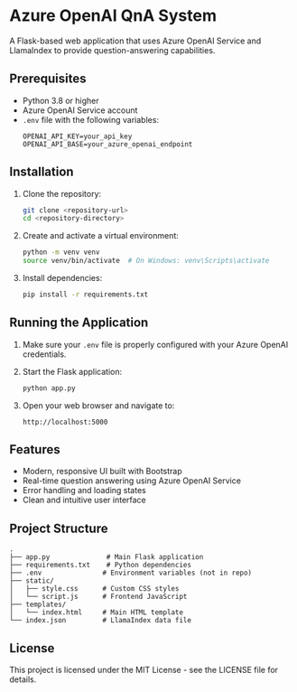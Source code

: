 # Azure OpenAI QnA System

A Flask-based web application that uses Azure OpenAI Service and LlamaIndex to provide question-answering capabilities.

## Prerequisites

- Python 3.8 or higher
- Azure OpenAI Service account
- `.env` file with the following variables:
  ```
  OPENAI_API_KEY=your_api_key
  OPENAI_API_BASE=your_azure_openai_endpoint
  ```

## Installation

1. Clone the repository:
   ```bash
   git clone <repository-url>
   cd <repository-directory>
   ```

2. Create and activate a virtual environment:
   ```bash
   python -m venv venv
   source venv/bin/activate  # On Windows: venv\Scripts\activate
   ```

3. Install dependencies:
   ```bash
   pip install -r requirements.txt
   ```

## Running the Application

1. Make sure your `.env` file is properly configured with your Azure OpenAI credentials.

2. Start the Flask application:
   ```bash
   python app.py
   ```

3. Open your web browser and navigate to:
   ```
   http://localhost:5000
   ```

## Features

- Modern, responsive UI built with Bootstrap
- Real-time question answering using Azure OpenAI Service
- Error handling and loading states
- Clean and intuitive user interface

## Project Structure

```
.
├── app.py              # Main Flask application
├── requirements.txt    # Python dependencies
├── .env               # Environment variables (not in repo)
├── static/
│   ├── style.css      # Custom CSS styles
│   └── script.js      # Frontend JavaScript
├── templates/
│   └── index.html     # Main HTML template
└── index.json         # LlamaIndex data file
```

## License

This project is licensed under the MIT License - see the LICENSE file for details. 